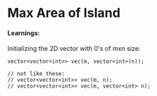 # Max Area of Island

#### Learnings:

Initializing the 2D vector with 0's of mxn size:

```
vector<vector<int>> vec(m, vector<int>(n));

// not like these:
// vector<vector<int>> vec(m, n);
// vector<vector<int>> vec(m, vector<int> n);
```
